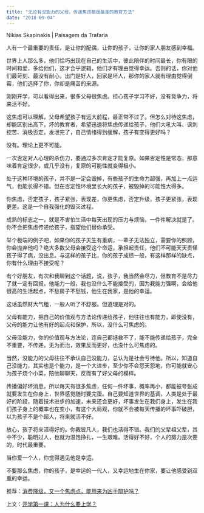 ```yaml
---
title: "无论有没能力的父母，传递焦虑都是最差的教育方法"
date: "2018-09-04"
---
```


Nikias Skapinakis | Paisagem da Trafaria

人有一个最重要的责任，是让你的配偶，让你的孩子，让你的家人朋友感到幸福。

世界上人那么多，他们恰巧出现在自己的生活中，彼此陪伴的时间最长，你有限的时间和爱，多给他们，这才合乎逻辑，他们才有理由觉得幸运。否则的话，你对他们最苛刻、最没有耐心，出门是好人，回家是坏人，那你的家人就有理由觉得倒霉，他们选择了你，你却是痛苦的来源。

刚刚开学，可以看得出来，很多父母很焦虑。担心孩子学习不好，没有竞争力，将来活不好。

这焦虑可以理解，父母希望孩子有远大前程，最正常不过了。但怎么对待这焦虑，却能区别出高下，坏的教育者，希望迅速将焦虑传递给孩子，他们大吼大叫、讽刺挖苦、消极否定，发泄完了，自己情绪得到缓解，孩子有变得更好吗？

没有。理论上更不可能。

一次否定对人心理的杀伤力，要通过多次肯定才能复原。如果否定性是常态，那意味着肯定很少，或几乎没有，复原的可能性就变得极小。

处于这种环境的孩子，并不是一定会毁掉，有些孩子的生命力超强，再加上一点运气，也能长得不错。但在否定性环境里长大的孩子，被毁掉的可能性大得多。

你焦虑，否定孩子，孩子紧张，表现差，你更焦虑，否定升级，孩子更紧张，表现更差。这是一个自我强化的毁灭过程。

成熟的标志之一，就是不害怕生活中每天出现的压力与烦恼，一件件解决就是了。你不会把焦虑传递给孩子，指望他们替你承受。

举个极端的例子吧，如果你的孩子天生有重病，一辈子无法独立，需要你的照顾，你会抛弃他吗？绝大多数父母会接受这个命运，承担起责任，他们不可能天天责怪孩子得了病，没出息。与这样的孩子比，你的孩子成绩一般，有这样那样的缺点，你有什么理由不接受呢？

有个好朋友，有次和我聊到这个话题，说，孩子，我当然会尽力，但教育不是尽力了就一定有回报，他能力一般，我也没什么不能接受的，因为我能力强啊，会给他很高的生活起点，不愁房子不愁钱，他生在我家，是他的幸运。

这话虽然财大气粗，一般人听了不舒服。但道理是对的。

父母有能力，把自己的价值观与方法论传递给孩子，他往往也有能力，即使没有，父母的能力让他有好的起点和保护，所以，没什么可焦虑的。

父母没能力，你的价值观与方法论，连自己都拯救不了，能不能传递给孩子，完全不重要，不传递，无为而治，效果反而更好，也没什么可焦虑的。

当然，没能力的父母往往不承认自己没能力，总认为是社会亏待他。所以，知道自己没能力，其实也是个能力，是一个大进步，至少你不会怨天怨地，你可能就安心为孩子烧个小菜，陪他聊聊天，反而有了好父母的模样。

传播偏好坏消息，所以每天有很多焦虑，任何一件坏事，概率再小，都能被夸张成就要发生在你身上，世界感觉随时要完蛋。自己要知道世界的基调，人类是处于最好的阶段，随着技术进步的加速，未来还会更好，坏事发生在我们身上，发生在我们孩子身上的概率也在变小，有这个大局观，你就不会被每天传播的坏事吓破胆，以为孩子不是个超人，将来就活不好。

放心，孩子将来活得好的。你我皆凡人，我们也活得不错。我们的父辈祖父辈，其中不少，聪明过人，也就为温饱挣扎，一生艰难。活得好不好，个人的努力是次要的，时代最重要。

当你爱一个人，你觉得遇见他是幸运。

不要那么焦虑，你的孩子，是幸运的一代人，又幸运地生在你家，要让他感受到双重的幸运。

推荐：[消费降级，又一个焦虑点，能用来为凶手辩护吗？](http://mp.weixin.qq.com/s?__biz=MjM5NDU0Mjk2MQ==&mid=2651630409&idx=1&sn=d9906649e7edc7dcf0d4bac2c777f583&chksm=bd7e2f578a09a641e422f776c319bff1f974deefe8203513a403471abd0e3c477ce4dc4c7775&scene=21#wechat_redirect)

上文：[开学第一课：人为什么要上学？](http://mp.weixin.qq.com/s?__biz=MjM5NDU0Mjk2MQ==&mid=2651630488&idx=1&sn=04bd4655a6725b539a4f5b653bcc6b67&chksm=bd7e2f868a09a6904416e0e0816e5816727cc3f9f9a699c3a821ce07e10737f755221b8d2d4f&scene=21#wechat_redirect)
